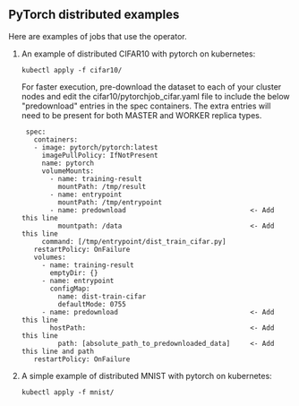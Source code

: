 ## PyTorch distributed examples

Here are examples of jobs that use the operator.

1. An example of distributed CIFAR10 with pytorch on kubernetes:
   ```
   kubectl apply -f cifar10/
   ```

   For faster execution, pre-download the dataset to each of your cluster nodes and edit the
   cifar10/pytorchjob_cifar.yaml file to include the below "predownload" entries in the spec containers.
   The extra entries will need to be present for both MASTER and WORKER replica types.
   ```
    spec:
      containers:
      - image: pytorch/pytorch:latest
        imagePullPolicy: IfNotPresent
        name: pytorch
        volumeMounts:
          - name: training-result
            mountPath: /tmp/result
          - name: entrypoint
            mountPath: /tmp/entrypoint
          - name: predownload                               <- Add this line
            mountpath: /data                                <- Add this line
        command: [/tmp/entrypoint/dist_train_cifar.py]
      restartPolicy: OnFailure
      volumes:
        - name: training-result
          emptyDir: {}
        - name: entrypoint
          configMap:
            name: dist-train-cifar
            defaultMode: 0755
        - name: predownload                                 <- Add this line
          hostPath:                                         <- Add this line
            path: [absolute_path_to_predownloaded_data]     <- Add this line and path
      restartPolicy: OnFailure
    ```

2. A simple example of distributed MNIST with pytorch on kubernetes:
   ```
   kubectl apply -f mnist/
   ```
